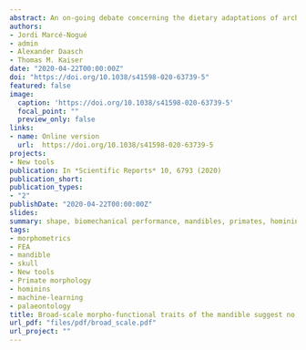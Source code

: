 ```yaml
---
abstract: An on-going debate concerning the dietary adaptations of archaic hominins and early Homo has been fuelled by contradictory inferences obtained using different methodologies. This work presents an extensive comparative sample of 30 extant primate species that was assembled to perform a morpho-functional comparison of these taxa with 12 models corresponding to eight fossil hominin species. Finite Element Analysis and Geometric Morphometrics were employed to analyse chewing biomechanics and mandible morphology to, firstly, establish the variation of this clade, secondly, relate stress and shape variables, and finally, to classify fossil individuals into broad ingesta related hardness categories using a support vector machine algorithm. Our results suggest that some hominins previously assigned as hard food consumers (e.g. the members of the Paranthropus clade) in fact seem to rely more strongly on soft foods, which is consistent with most recent studies using either microwear or stable isotope analyses. By analysing morphometric and stress results in the context of the comparative framework, we conclude that in the hominin clade there were probably no hard-food specialists. Nonetheless, the biomechanical ability to comminute harder items, if required as fallback option, adds to their strategy of increased flexibility.
authors:
- Jordi Marcé-Nogué
- admin
- Alexander Daasch
- Thomas M. Kaiser
date: "2020-04-22T00:00:00Z"
doi: "https://doi.org/10.1038/s41598-020-63739-5"
featured: false
image:
  caption: 'https://doi.org/10.1038/s41598-020-63739-5'
  focal_point: ""
  preview_only: false
links:
- name: Online version
  url:  https://doi.org/10.1038/s41598-020-63739-5
projects:
- New tools
publication: In *Scientific Reports* 10, 6793 (2020)
publication_short: 
publication_types:
- "2"
publishDate: "2020-04-22T00:00:00Z"
slides: 
summary: shape, biomechanical performance, mandibles, primates, hominins
tags:
- morphometrics
- FEA
- mandible
- skull
- New tools
- Primate morphology
- hominins
- machine-learning
- palaeontology
title: Broad-scale morpho-functional traits of the mandible suggest no hard food adaptation in the hominin lineage
url_pdf: "files/pdf/broad_scale.pdf"
url_project: ""
---
```



